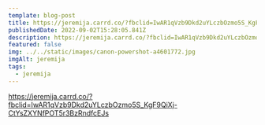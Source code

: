 ```yaml
---
template: blog-post
title: https://jeremija.carrd.co/?fbclid=IwAR1qVzb9Dkd2uYLczbOzmo5S_KgF9QiXj-CtYsZXYNfPOT5r3BzRndfcEJs
publishedDate: 2022-09-02T15:28:05.841Z
description: https://jeremija.carrd.co/?fbclid=IwAR1qVzb9Dkd2uYLczbOzmo5S_KgF9QiXj-CtYsZXYNfPOT5r3BzRndfcEJs
featured: false
img: ../../static/images/canon-powershot-a4601772.jpg
imgAlt: jeremija
tags:
  - jeremija
---
```

https://jeremija.carrd.co/?fbclid=IwAR1qVzb9Dkd2uYLczbOzmo5S_KgF9QiXj-CtYsZXYNfPOT5r3BzRndfcEJs